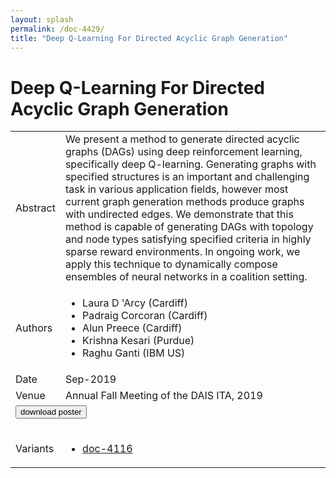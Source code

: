 ```yaml
---
layout: splash
permalink: /doc-4429/
title: "Deep Q-Learning For Directed Acyclic Graph Generation"
---
```


# Deep Q-Learning For Directed Acyclic Graph Generation

<table>
    <tbody>
    <tr>
        <td>Abstract</td>
        <td>We present a method to generate directed acyclic graphs (DAGs) using deep reinforcement learning, specifically deep Q-learning. Generating graphs with specified structures is an important and challenging task in various application fields, however most current graph generation methods produce graphs with undirected edges. We demonstrate that this method is capable of generating DAGs with topology and node types satisfying specified criteria in highly sparse reward environments. In ongoing work, we apply this technique to dynamically compose ensembles of neural networks in a coalition setting.</td>
    </tr>
    <tr>
        <td>Authors</td>
        <td>
            <ul>
                <li>Laura D 'Arcy (Cardiff)</li>
                <li>Padraig Corcoran (Cardiff)</li>
                <li>Alun Preece (Cardiff)</li>
                <li>Krishna Kesari (Purdue)</li>
                <li>Raghu Ganti (IBM US)</li>
            </ul>
        </td>
    </tr>
    <tr>
        <td>Date</td>
        <td>Sep-2019</td>
    </tr>
    <tr>
        <td>Venue</td>
        <td>Annual Fall Meeting of the DAIS ITA, 2019</td>
    </tr>
        <tr>
            <td colspan="2">
                <form method="get" action="https://dais-ita.org/sites/default/files/3965_poster.pdf">
                    <button type="submit">download poster</button>
                </form>
            </td>
        </tr>
        <tr>
            <td>Variants</td>
            <td>
                <ul>
                    <li><a href="${varId}">doc-4116</a></li>
                </ul>
            </td>
        </tr>
    </tbody>
</table>
